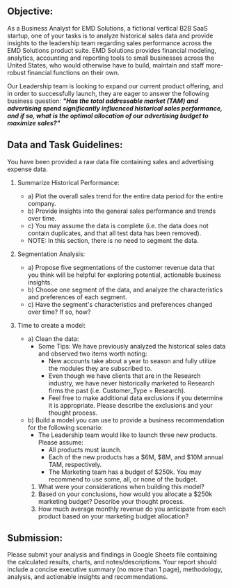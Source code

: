 ## Objective:

As a Business Analyst for EMD Solutions, a fictional vertical B2B SaaS startup, one of your tasks is to analyze historical sales data and provide insights to the leadership team regarding sales performance across the EMD Solutions product suite. EMD Solutions provides financial modeling, analytics, accounting and reporting tools to small businesses across the United States, who would otherwise have to build, maintain and staff more-robust financial functions on their own.

Our Leadership team is looking to expand our current product offering, and in order to successfully launch, they are eager to answer the following business question: ***"Has the total addressable market (TAM) and advertising spend significantly influenced historical sales performance, and if so, what is the optimal allocation of our advertising budget to maximize sales?"***

## Data and Task Guidelines:

You have been provided a raw data file containing sales and advertising expense data. 

1. Summarize Historical Performance:
   
   - a) Plot the overall sales trend for the entire data period for the entire company.
   - b) Provide insights into the general sales performance and trends over time.
   - c) You may assume the data is complete (i.e. the data does not contain duplicates, and that all test data has been removed).
   - NOTE: In this section, there is no need to segment the data.


2. Segmentation Analysis:
   
      - a) Propose five segmentations of the customer revenue data that you think will be helpful for exploring potential, actionable business insights.
      - b) Choose one segment of the data, and analyze the characteristics and preferences of each segment.
      - c) Have the segment's characteristics and preferences changed over time? If so, how?
    

3. Time to create a model:
   
    - a) Clean the data:
       * Some Tips: We have previously analyzed the historical sales data and observed two items worth noting:
           * New accounts take about a year to season and fully utilize the modules they are subscribed to.
           * Even though we have clients that are in the Research industry, we have never historically marketed to Research firms the past (i.e. Customer_Type = Research).
           * Feel free to make additional data exclusions if you determine it is appropriate. Please describe the exclusions and your thought process.
    - b) Build a model you can use to provide a business recommendation for the following scenario:
       * The Leadership team would like to launch three new products. Please assume:
         * All products must launch.
         * Each of the new products has a $6M, $8M, and $10M annual TAM, respectively.
         * The Marketing team has a budget of $250k. You may recommend to use some, all, or none of the budget.
       1. What were your considerations when building this model?
       2. Based on your conclusions, how would you allocate a $250k marketing budget? Describe your thought process.
       3. How much average monthly revenue do you anticipate from each product based on your marketing budget allocation?
         

## Submission:

Please submit your analysis and findings in Google Sheets file containing the calculated results, charts, and notes/descriptions. Your report should include a concise executive summary (no more than 1 page), methodology, analysis, and actionable insights and recommendations.

